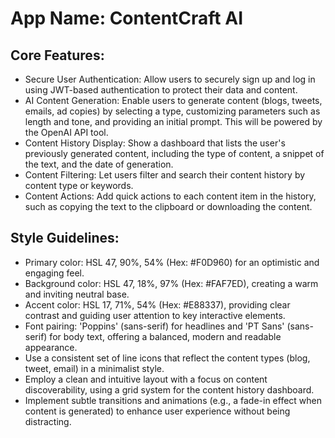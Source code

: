# **App Name**: ContentCraft AI

## Core Features:

- Secure User Authentication: Allow users to securely sign up and log in using JWT-based authentication to protect their data and content.
- AI Content Generation: Enable users to generate content (blogs, tweets, emails, ad copies) by selecting a type, customizing parameters such as length and tone, and providing an initial prompt. This will be powered by the OpenAI API tool.
- Content History Display: Show a dashboard that lists the user's previously generated content, including the type of content, a snippet of the text, and the date of generation.
- Content Filtering: Let users filter and search their content history by content type or keywords.
- Content Actions: Add quick actions to each content item in the history, such as copying the text to the clipboard or downloading the content.

## Style Guidelines:

- Primary color: HSL 47, 90%, 54% (Hex: #F0D960) for an optimistic and engaging feel.
- Background color: HSL 47, 18%, 97% (Hex: #FAF7ED), creating a warm and inviting neutral base.
- Accent color: HSL 17, 71%, 54% (Hex: #E88337), providing clear contrast and guiding user attention to key interactive elements.
- Font pairing: 'Poppins' (sans-serif) for headlines and 'PT Sans' (sans-serif) for body text, offering a balanced, modern and readable appearance.
- Use a consistent set of line icons that reflect the content types (blog, tweet, email) in a minimalist style.
- Employ a clean and intuitive layout with a focus on content discoverability, using a grid system for the content history dashboard.
- Implement subtle transitions and animations (e.g., a fade-in effect when content is generated) to enhance user experience without being distracting.